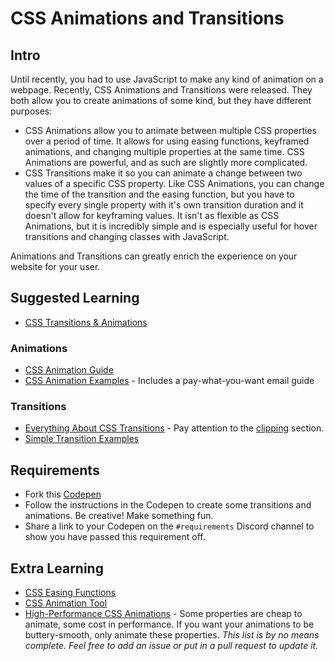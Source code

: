 # CSS Animations and Transitions

## Intro

Until recently, you had to use JavaScript to make any kind of animation on a webpage. Recently, CSS Animations and Transitions were released. They both allow you to create animations of some kind, but they have different purposes:

- CSS Animations allow you to animate between multiple CSS properties over a period of time. It allows for using easing functions, keyframed animations, and changing multiple properties at the same time. CSS Animations are powerful, and as such are slightly more complicated.
- CSS Transitions make it so you can animate a change between two values of a specific CSS property. Like CSS Animations, you can change the time of the transition and the easing function, but you have to specify every single property with it's own transition duration and it doesn't allow for keyframing values. It isn't as flexible as CSS Animations, but it is incredibly simple and is especially useful for hover transitions and changing classes with JavaScript.

Animations and Transitions can greatly enrich the experience on your website for your user.

## Suggested Learning

- [CSS Transitions & Animations](http://learn.shayhowe.com/advanced-html-css/transitions-animations/)

### Animations

- [CSS Animation Guide](https://www.w3schools.com/css/css3_animations.asp)
- [CSS Animation Examples](https://cssanimation.rocks) - Includes a pay-what-you-want email guide

### Transitions
- [Everything About CSS Transitions](https://blog.alexmaccaw.com/css-transitions) - Pay attention to the [clipping](https://blog.alexmaccaw.com/css-transitions#clipping_2) section.
- [Simple Transition Examples](https://www.webdesignerdepot.com/2014/05/8-simple-css3-transitions-that-will-wow-your-users/)

## Requirements

- Fork this [Codepen](https://codepen.io/alexanderson1993/pen/gxKKKz)
- Follow the instructions in the Codepen to create some transitions and animations. Be creative! Make something fun.
- Share a link to your Codepen on the `#requirements` Discord channel to show you have passed this requirement off.

## Extra Learning

- [CSS Easing Functions](https://matthewlein.com/tools/ceaser)
- [CSS Animation Tool](http://cssanimate.com)
- [High-Performance CSS Animations](https://www.html5rocks.com/en/tutorials/speed/high-performance-animations/) - Some properties are cheap to animate, some cost in performance. If you want your animations to be buttery-smooth, only animate these properties.
*This list is by no means complete. Feel free to add an issue or put in a pull request to update it.*
